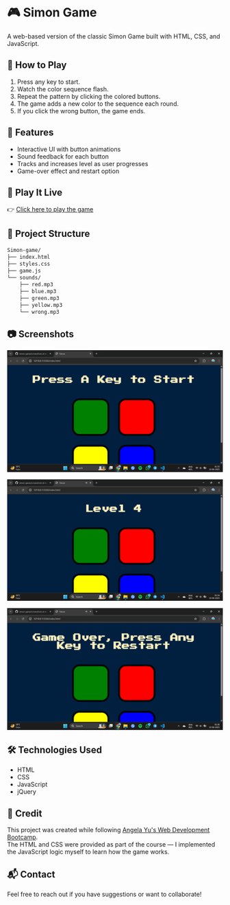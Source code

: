 # 🎮 Simon Game

A web-based version of the classic Simon Game built with HTML, CSS, and JavaScript.

## 🚀 How to Play

1. Press any key to start.
2. Watch the color sequence flash.
3. Repeat the pattern by clicking the colored buttons.
4. The game adds a new color to the sequence each round.
5. If you click the wrong button, the game ends.

## 🧠 Features

- Interactive UI with button animations
- Sound feedback for each button
- Tracks and increases level as user progresses
- Game-over effect and restart option

## 🔗 Play It Live

👉 [Click here to play the game](https://aozzb.github.io/simon-game/)  


## 📁 Project Structure

```plaintext
Simon-game/
├── index.html
├── styles.css
├── game.js
└── sounds/
    ├── red.mp3
    ├── blue.mp3
    ├── green.mp3
    ├── yellow.mp3
    └── wrong.mp3
```

## 📷 Screenshots

![Simon Game Home Screen](screenshots/ss_1.png)

![Simon Game Level 4 Screen](screenshots/ss_2.png)

![Simon Game Retry Screen](screenshots/ss_3.png)



## 🛠️ Technologies Used

- HTML
- CSS
- JavaScript
- jQuery

## 🙏 Credit

This project was created while following [Angela Yu's Web Development Bootcamp](https://www.udemy.com/course/the-complete-web-development-bootcamp/).  
The HTML and CSS were provided as part of the course — I implemented the JavaScript logic myself to learn how the game works.


## 📬 Contact

Feel free to reach out if you have suggestions or want to collaborate!




